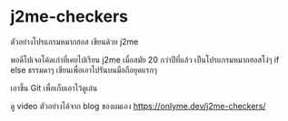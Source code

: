 # j2me-checkers
ตัวอย่างโปรแกรมหมากฮอส เขียนด้วย j2me

พอดีไปเจอโค้ดเก่าที่เคยไปเรียน j2me เมื่อสมัย 20 กว่าปีที่แล้ว
เป็นโปรแกรมหมากฮอสโง่ๆ if else ธรรมดาๆ เขียนเพื่อเอาไปรันบนมือถือยุคแรกๆ

เอาขึ้น Git เพื่อเก็บเอาไว้ดูเล่น

ดู video ตัวอย่างได้จาก blog ของผมเอง https://onlyme.dev/j2me-checkers/
